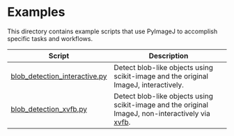 # Examples

This directory contains example scripts that use PyImageJ
to accomplish specific tasks and workflows.

| Script                                                         | Description                                                                                                    |
|----------------------------------------------------------------|----------------------------------------------------------------------------------------------------------------|
[blob\_detection\_interactive.py](blob_detection_interactive.py) | Detect blob-like objects using scikit-image and the original ImageJ, interactively.                            |
[blob\_detection\_xvfb.py](blob_detection_xvfb.py)               | Detect blob-like objects using scikit-image and the original ImageJ, non-interactively via [xvfb](../Headless.md). |
